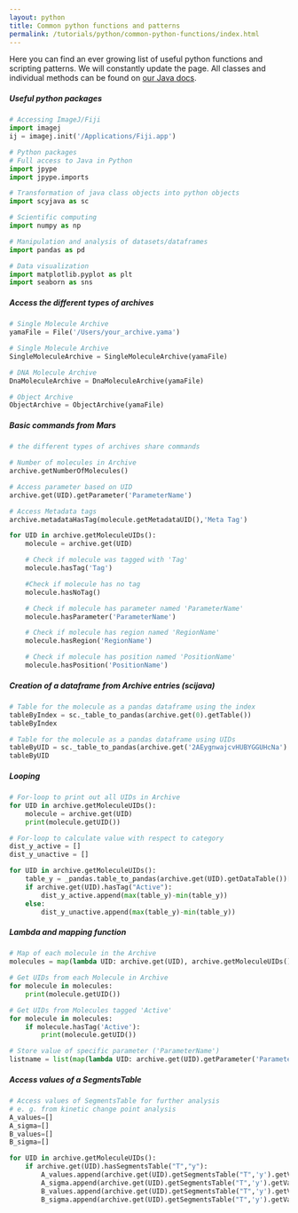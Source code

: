 ```yaml
---
layout: python
title: Common python functions and patterns
permalink: /tutorials/python/common-python-functions/index.html
---
```


Here you can find an ever growing list of useful python functions and scripting patterns. We will constantly update the page. All classes and individual methods can be found on [our Java docs](https://duderstadt-lab.github.io/mars-core/javadoc/).


##### Useful python packages

```python
# Accessing ImageJ/Fiji
import imagej
ij = imagej.init('/Applications/Fiji.app')

# Python packages
# Full access to Java in Python
import jpype
import jpype.imports

# Transformation of java class objects into python objects
import scyjava as sc

# Scientific computing
import numpy as np

# Manipulation and analysis of datasets/dataframes
import pandas as pd

# Data visualization
import matplotlib.pyplot as plt
import seaborn as sns

```

##### Access the different types of archives


```python
# Single Molecule Archive
yamaFile = File('/Users/your_archive.yama')

# Single Molecule Archive
SingleMoleculeArchive = SingleMoleculeArchive(yamaFile)

# DNA Molecule Archive
DnaMoleculeArchive = DnaMoleculeArchive(yamaFile)

# Object Archive
ObjectArchive = ObjectArchive(yamaFile)
```


##### Basic commands from Mars

```python
# the different types of archives share commands

# Number of molecules in Archive
archive.getNumberOfMolecules()

# Access parameter based on UID
archive.get(UID).getParameter('ParameterName')

# Access Metadata tags
archive.metadataHasTag(molecule.getMetadataUID(),'Meta Tag')
```

```python
for UID in archive.getMoleculeUIDs():
    molecule = archive.get(UID)

    # Check if molecule was tagged with 'Tag'
    molecule.hasTag('Tag')

    #Check if molecule has no tag
    molecule.hasNoTag()

    # Check if molecule has parameter named 'ParameterName'
    molecule.hasParameter('ParameterName')

    # Check if molecule has region named 'RegionName'
    molecule.hasRegion('RegionName')

    # Check if molecule has position named 'PositionName'
    molecule.hasPosition('PositionName')
```



##### Creation of a dataframe from Archive entries (scijava)

```python
# Table for the molecule as a pandas dataframe using the index
tableByIndex = sc._table_to_pandas(archive.get(0).getTable())
tableByIndex

# Table for the molecule as a pandas dataframe using UIDs
tableByUID = sc._table_to_pandas(archive.get('2AEygnwajcvHUBYGGUHcNa').getTable())
tableByUID
```
##### Looping

```python
# For-loop to print out all UIDs in Archive
for UID in archive.getMoleculeUIDs():
    molecule = archive.get(UID)
    print(molecule.getUID())

# For-loop to calculate value with respect to category
dist_y_active = []
dist_y_unactive = []

for UID in archive.getMoleculeUIDs():
    table_y = _pandas.table_to_pandas(archive.get(UID).getDataTable())["y"]
    if archive.get(UID).hasTag("Active"):
        dist_y_active.append(max(table_y)-min(table_y))
    else:
        dist_y_unactive.append(max(table_y)-min(table_y))

```


##### Lambda and mapping function
```python
# Map of each molecule in the Archive
molecules = map(lambda UID: archive.get(UID), archive.getMoleculeUIDs())

# Get UIDs from each Molecule in Archive
for molecule in molecules:
    print(molecule.getUID())      

# Get UIDs from Molecules tagged 'Active'
for molecule in molecules:
    if molecule.hasTag('Active'):
        print(molecule.getUID())

# Store value of specific parameter ('ParameterName')
listname = list(map(lambda UID: archive.get(UID).getParameter('ParameterName'), archive.getMoleculeUIDs()))
```

##### Access values of a SegmentsTable

```python
# Access values of SegmentsTable for further analysis
# e. g. from kinetic change point analysis
A_values=[]
A_sigma=[]
B_values=[]
B_sigma=[]

for UID in archive.getMoleculeUIDs():
    if archive.get(UID).hasSegmentsTable("T","y"):
        A_values.append(archive.get(UID).getSegmentsTable("T",'y').getValue("A",0))
        A_sigma.append(archive.get(UID).getSegmentsTable("T",'y').getValue("sigma_A",0))
        B_values.append(archive.get(UID).getSegmentsTable("T",'y').getValue("B",0))
        B_sigma.append(archive.get(UID).getSegmentsTable("T",'y').getValue("sigma_B",0))
```
